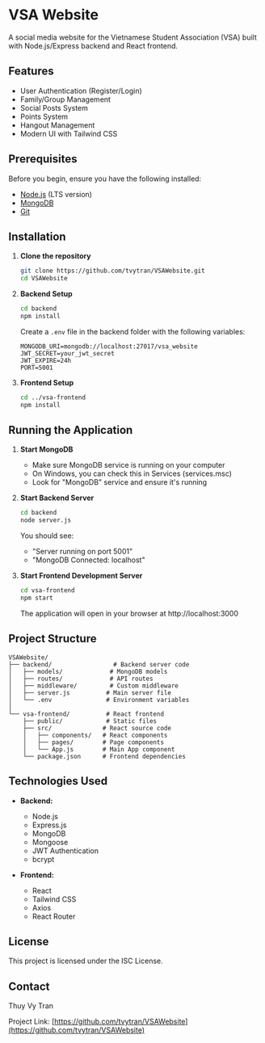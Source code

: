# VSA Website

A social media website for the Vietnamese Student Association (VSA) built with Node.js/Express backend and React frontend.

## Features

- User Authentication (Register/Login)
- Family/Group Management
- Social Posts System
- Points System
- Hangout Management
- Modern UI with Tailwind CSS

## Prerequisites

Before you begin, ensure you have the following installed:
- [Node.js](https://nodejs.org/) (LTS version)
- [MongoDB](https://www.mongodb.com/try/download/community)
- [Git](https://git-scm.com/downloads)

## Installation

1. **Clone the repository**
   ```bash
   git clone https://github.com/tvytran/VSAWebsite.git
   cd VSAWebsite
   ```

2. **Backend Setup**
   ```bash
   cd backend
   npm install
   ```
   
   Create a `.env` file in the backend folder with the following variables:
   ```
   MONGODB_URI=mongodb://localhost:27017/vsa_website
   JWT_SECRET=your_jwt_secret
   JWT_EXPIRE=24h
   PORT=5001
   ```

3. **Frontend Setup**
   ```bash
   cd ../vsa-frontend
   npm install
   ```

## Running the Application

1. **Start MongoDB**
   - Make sure MongoDB service is running on your computer
   - On Windows, you can check this in Services (services.msc)
   - Look for "MongoDB" service and ensure it's running

2. **Start Backend Server**
   ```bash
   cd backend
   node server.js
   ```
   You should see:
   - "Server running on port 5001"
   - "MongoDB Connected: localhost"

3. **Start Frontend Development Server**
   ```bash
   cd vsa-frontend
   npm start
   ```
   The application will open in your browser at http://localhost:3000

## Project Structure

```
VSAWebsite/
├── backend/                 # Backend server code
│   ├── models/             # MongoDB models
│   ├── routes/             # API routes
│   ├── middleware/         # Custom middleware
│   ├── server.js          # Main server file
│   └── .env               # Environment variables
│
└── vsa-frontend/          # React frontend
    ├── public/            # Static files
    ├── src/              # React source code
    │   ├── components/   # React components
    │   ├── pages/        # Page components
    │   └── App.js        # Main App component
    └── package.json      # Frontend dependencies
```


## Technologies Used

- **Backend:**
  - Node.js
  - Express.js
  - MongoDB
  - Mongoose
  - JWT Authentication
  - bcrypt

- **Frontend:**
  - React
  - Tailwind CSS
  - Axios
  - React Router


## License

This project is licensed under the ISC License.

## Contact

Thuy Vy Tran

Project Link: [https://github.com/tvytran/VSAWebsite](https://github.com/tvytran/VSAWebsite)